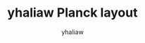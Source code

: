 ---
layout: layouts/keymapdb_entry.njk
OS: []
author: yhaliaw
firmware: QMK
hasHomeRowMods: False
hasLetterOnThumb: False
keymapImage: https://i.imgur.com/HvYva64.png
keyCount: 48
keyboard: Planck
baseLayouts: ["QWERTY"]
languages: ['English']
layerCount: 4
title: "yhaliaw Planck layout"
isSplit: False
stagger: ortholinear
summary: 
keymapUrl: https://github.com/yhaliaw/qmk_firmware/tree/master/keyboards/planck/keymaps/yhaliaw
writeup: https://github.com/yhaliaw/qmk_firmware/tree/master/keyboards/planck/keymaps/yhaliaw/readme.md
---